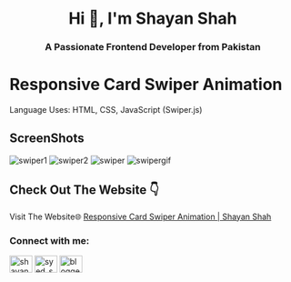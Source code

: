 <h1 align="center">Hi 👋, I'm Shayan Shah</h1>
<h3 align="center">A Passionate Frontend Developer from Pakistan</h3>


# Responsive Card Swiper Animation 
Language Uses: HTML, CSS, JavaScript (Swiper.js)
## ScreenShots
![swiper1](https://github.com/user-attachments/assets/864e7ba0-7a56-4408-a944-6e0be5ea118f)
![swiper2](https://github.com/user-attachments/assets/52324799-493f-46ca-93f5-fc07d8b93837)
![swiper](https://github.com/user-attachments/assets/5f5689f8-2770-4a5c-924b-54f819984429)
![swipergif](https://github.com/user-attachments/assets/923a6ed4-5e50-4940-be13-39295359241a)





## Check Out The Website 👇

Visit The Website🌐 [Responsive Card Swiper Animation  | Shayan Shah ](https://shayanshahdeveloper.github.io/Project-38-Card-Swiper-Animation/)

<h3 align="left">Connect with me:</h3>
<p align="left">
<a href="https://linkedin.com/in/shayan-shah-b31439296" target="blank"><img align="center" src="https://raw.githubusercontent.com/rahuldkjain/github-profile-readme-generator/master/src/images/icons/Social/linked-in-alt.svg" alt="shayan-shah-b31439296" height="30" width="40" /></a>
<a href="https://instagram.com/syed_shanie" target="blank"><img align="center" src="https://raw.githubusercontent.com/rahuldkjain/github-profile-readme-generator/master/src/images/icons/Social/instagram.svg" alt="syed_shanie" height="30" width="40" /></a>
<a href="https://www.youtube.com/@shayanshahdev" target="blank"><img align="center" src="https://raw.githubusercontent.com/rahuldkjain/github-profile-readme-generator/master/src/images/icons/Social/youtube.svg" alt="bloggeravenue2691" height="30" width="40" /></a>
</p>
